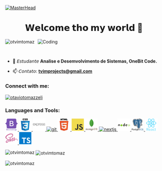 [![MasterHead](https://p.favim.com/orig/2018/07/27/twitter-header-red-rose-Favim.com-6072687.jpg)](https://otvimtomaz.io)
<h1 align="center">𝗪𝗲𝗹𝗰𝗼𝗺𝗲 𝘁𝗵𝗼 𝗺𝘆 𝘄𝗼𝗿𝗹𝗱 🐍</h1>
 <img
      align="right"
      alt="Coding"
      width="400"
      src="https://media.tenor.com/gQV5VzHLWQIAAAAM/among-us-sus.gif"
    />
<p align="left"> <img src="https://komarev.com/ghpvc/?username=otvimtomaz&label=Profile%20views&color=0e75b6&style=flat" alt="otvimtomaz" /> </p>

<p align="left"> <a href="https://twitter.com/" target="blank"><img src="https://img.shields.io/twitter/follow/?logo=twitter&style=for-the-badge" alt="" /></a> </p>

- 🦔 𝘌𝘴𝘵𝘶𝘥𝘢𝘯𝘵𝘦 **Analise e Desemvolvimento de Sistemas, OneBit Code.**

- 📫 𝘊𝘰𝘯𝘵𝘢𝘵𝘰: **tvimprojects@gmail.com**

<h3 align="left">Connect with me:</h3>
<p align="left">
<a href="https://instagram.com/otaviotomazzeli" target="blank"><img align="center" src="https://raw.githubusercontent.com/rahuldkjain/github-profile-readme-generator/master/src/images/icons/Social/instagram.svg" alt="otaviotomazzeli" height="30" width="40" /></a>
</p>

<h3 align="left">Languages and Tools:</h3>
<p align="left"> <a href="https://getbootstrap.com" target="_blank" rel="noreferrer"> <img src="https://raw.githubusercontent.com/devicons/devicon/master/icons/bootstrap/bootstrap-plain-wordmark.svg" alt="bootstrap" width="40" height="40"/> </a> <a href="https://www.w3schools.com/css/" target="_blank" rel="noreferrer"> <img src="https://raw.githubusercontent.com/devicons/devicon/master/icons/css3/css3-original-wordmark.svg" alt="css3" width="40" height="40"/> </a> <a href="https://expressjs.com" target="_blank" rel="noreferrer"> <img src="https://raw.githubusercontent.com/devicons/devicon/master/icons/express/express-original-wordmark.svg" alt="express" width="40" height="40"/> </a> <a href="https://git-scm.com/" target="_blank" rel="noreferrer"> <img src="https://www.vectorlogo.zone/logos/git-scm/git-scm-icon.svg" alt="git" width="40" height="40"/> </a> <a href="https://www.w3.org/html/" target="_blank" rel="noreferrer"> <img src="https://raw.githubusercontent.com/devicons/devicon/master/icons/html5/html5-original-wordmark.svg" alt="html5" width="40" height="40"/> </a> <a href="https://developer.mozilla.org/en-US/docs/Web/JavaScript" target="_blank" rel="noreferrer"> <img src="https://raw.githubusercontent.com/devicons/devicon/master/icons/javascript/javascript-original.svg" alt="javascript" width="40" height="40"/> </a> <a href="https://www.mongodb.com/" target="_blank" rel="noreferrer"> <img src="https://raw.githubusercontent.com/devicons/devicon/master/icons/mongodb/mongodb-original-wordmark.svg" alt="mongodb" width="40" height="40"/> </a> <a href="https://nextjs.org/" target="_blank" rel="noreferrer"> <img src="https://cdn.worldvectorlogo.com/logos/nextjs-2.svg" alt="nextjs" width="40" height="40"/> </a> <a href="https://nodejs.org" target="_blank" rel="noreferrer"> <img src="https://raw.githubusercontent.com/devicons/devicon/master/icons/nodejs/nodejs-original-wordmark.svg" alt="nodejs" width="40" height="40"/> </a> <a href="https://www.postgresql.org" target="_blank" rel="noreferrer"> <img src="https://raw.githubusercontent.com/devicons/devicon/master/icons/postgresql/postgresql-original-wordmark.svg" alt="postgresql" width="40" height="40"/> </a> <a href="https://reactjs.org/" target="_blank" rel="noreferrer"> <img src="https://raw.githubusercontent.com/devicons/devicon/master/icons/react/react-original-wordmark.svg" alt="react" width="40" height="40"/> </a> <a href="https://sass-lang.com" target="_blank" rel="noreferrer"> <img src="https://raw.githubusercontent.com/devicons/devicon/master/icons/sass/sass-original.svg" alt="sass" width="40" height="40"/> </a> <a href="https://www.typescriptlang.org/" target="_blank" rel="noreferrer"> <img src="https://raw.githubusercontent.com/devicons/devicon/master/icons/typescript/typescript-original.svg" alt="typescript" width="40" height="40"/> </a> </p>

<p><img align="left" src="https://github-readme-stats.vercel.app/api/top-langs?username=otvimtomaz&show_icons=true&locale=en&layout=compact" alt="otvimtomaz" /></p>

<p>&nbsp;<img align="center" src="https://github-readme-stats.vercel.app/api?username=otvimtomaz&show_icons=true&locale=en" alt="otvimtomaz" /></p>

<p><img align="center" src="https://github-readme-streak-stats.herokuapp.com/?user=otvimtomaz&" alt="otvimtomaz" /></p>
